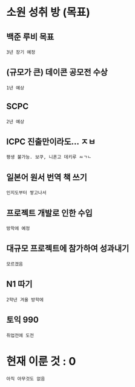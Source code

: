# 소원 성취 방 (목표)


## 백준 루비 목표
    3년 장기 예정
## (규모가 큰) 데이콘 공모전 수상
    1년 예상
## SCPC
    2년 예상
## ICPC 진출만이라도... ㅈㅂ
    평생 불가능. 보쿠, 니혼고 데키루 ㅆㄱㄴ
## 일본어 원서 번역 책 쓰기
    인지도부터 쌓고나서
## 프로젝트 개발로 인한 수입
    방학에 예정
## 대규모 프로젝트에 참가하여 성과내기
    모르겠음
## N1 따기
    2학년 겨울 방학에
## 토익 990
    취업전에 도전

# 현재 이룬 것 : 0
    아직 아무것도 없음
